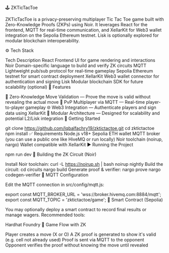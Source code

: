 🕹️ ZKTicTacToe

ZKTicTacToe is a privacy-preserving multiplayer Tic Tac Toe game built with Zero-Knowledge Proofs (ZKPs) using Noir. It leverages React for the frontend, MQTT for real-time communication, and XellarKit for Web3 wallet integration on the Sepolia Ethereum testnet. Lisk is optionally explored for modular blockchain interoperability.

⚙️ Tech Stack

Tech	Description
React	Frontend UI for game rendering and interactions
Noir	Domain-specific language to build and verify ZK circuits
MQTT	Lightweight pub/sub protocol for real-time gameplay
Sepolia	Ethereum testnet for smart contract deployment
XellarKit	Web3 wallet connector for authentication and signing
Lisk	Modular blockchain SDK for future scalability (optional)
🧩 Features

🔐 Zero-Knowledge Move Validation — Prove the move is valid without revealing the actual move
👥 PvP Multiplayer via MQTT — Real-time player-to-player gameplay
🌐 Web3 Integration — Authenticate players and sign data using XellarKit
🔄 Modular Architecture — Designed for scalability and potential L2/Lisk integration
🚀 Getting Started

git clone https://github.com/Iqbalfachry19/zktictactoe.git
cd zktictactoe
npm install
✅ Requirements
Node.js v18+
Sepolia ETH wallet
MQTT broker (you can use a public one like HiveMQ or run locally)
Noir toolchain (noirup, nargo)
Wallet compatible with XellarKit
▶️ Running the Project

npm run dev
🔧 Building the ZK Circuit (Noir)

Install Noir toolchain:
curl -L https://noirup.sh | bash
noirup nightly
Build the circuit:
cd circuits
nargo build
Generate proof & verifier:
nargo prove
nargo codegen-verifier
📡 MQTT Configuration

Edit the MQTT connection in src/config/mqtt.js:

export const MQTT_BROKER_URL = 'wss://broker.hivemq.com:8884/mqtt';
export const MQTT_TOPIC = 'zktictactoe/game';
🔐 Smart Contract (Sepolia)

You may optionally deploy a smart contract to record final results or manage wagers. Recommended tools:

Hardhat
Foundry
🧠 Game Flow with ZK

Player creates a move (X or O)
A ZK proof is generated to show it's valid (e.g. cell not already used)
Proof is sent via MQTT to the opponent
Opponent verifies the proof without knowing the move until revealed
